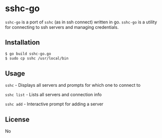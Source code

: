 # sshc-go

`sshc-go` is a port of `sshc` (as in ssh connect) written in go. `sshc-go` is a utility for connecting to ssh servers and managing credentials.

## Installation
```bash
$ go build sshc-go.go
$ sudo cp sshc /usr/local/bin
```

## Usage

`sshc` - Displays all servers and prompts for which one to connect to

`sshc list` - Lists all servers and connection info

`sshc add` - Interactive prompt for adding a server


## License
No
